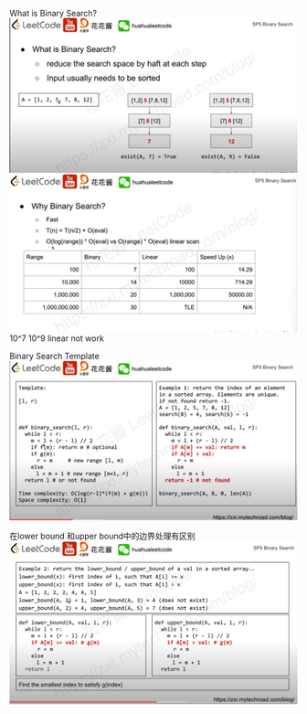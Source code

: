 <!-- https://www.youtube.com/watch?v=v57lNF2mb_s&list=PLLuMmzMTgVK5Hy1qcWYZcd7wVQQ1v0AjX&index=16 -->




What is Binary Search?
    ![Example](/leetcodenote/imgs/huahuaBS_1.PNG)
    ![Example](/leetcodenote/imgs/huahuaBS_2.PNG)
10^7 10^9 linear not work

Binary Search Template
![Example](/leetcodenote/imgs/huahuaBS_3.PNG)

在lower bound 和upper bound中的边界处理有区别
![Example](/leetcodenote/imgs/huahuaBS_4.PNG)
 